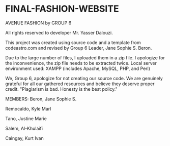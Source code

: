 # FINAL-FASHION-WEBSITE
AVENUE FASHION by GROUP 6
 
All rights reserved to developer Mr. Yasser Dalouzi.

This project was created using source code and a template from codeastro.com and revised by Group 6 Leader, Jane Sophie S. Beron.

Due to the large number of files, I uploaded them in a zip file. I apologize for the inconvenience, the zip file needs to be extracted twice.
Local server environment used: XAMPP (includes Apache, MySQL, PHP, and Perl)

We, Group 6, apologize for not creating our source code. We are genuinely grateful for all our gathered resources and believe they deserve proper credit. 
"Plagiarism is bad. Honesty is the best policy."

MEMBERS:
Beron, Jane Sophie S.


Remocaldo, Kyle Marl


Tano, Justine Marie


Salem, Al-Khulaifi


Caingay, Kurt Ivan
 
